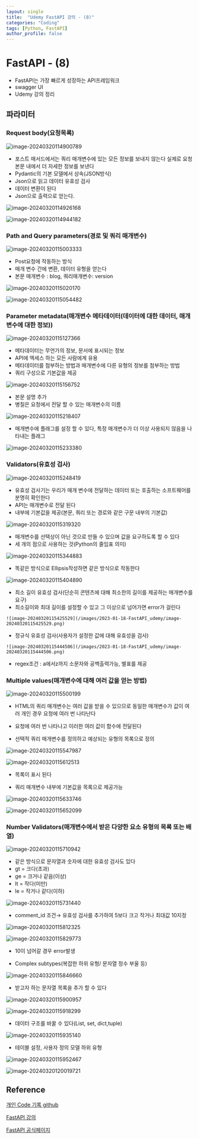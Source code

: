 ```yaml
---
layout: single
title:  "Udemy FastAPI 강의 - (8)"
categories: "Coding"
tags: [Python, FastAPI]
author_profile: false
---
```


# FastAPI - (8)
   - FastAPI는 가장 빠르게 성장하는 API프레임워크
   - swagger UI
   - Udemy 강의 정리

## 파라미터

### Request body(요청목록)

![image-20240320114900789](/images/2023-01-18-FastAPI_udemy/image-20240320114900789.png)

   - 포스트 매서드에서는 쿼리 매개변수에 있는 모든 정보를 보내지 않는다 실제로 요청 본문 내에서 더 자세한 정보를 보낸다
   - Pydantic의 기본 모델에서 상속(JSON방식)
   - Json으로 읽고 데이터 유효성 검사
   - 데이터 변환이 된다
   - Json으로 출력으로 얻는다.

![image-20240320114926168](/images/2023-01-18-FastAPI_udemy/image-20240320114926168.png)

![image-20240320114944182](/images/2023-01-18-FastAPI_udemy/image-20240320114944182.png)

### Path and Query parameters(경로 및 쿼리 매개변수)

![image-20240320115003333](/images/2023-01-18-FastAPI_udemy/image-20240320115003333.png)

   - Post요청에 작동하는 방식
   - 매개 변수 간에 변환, 데이터 유형을 얻는다
   - 본문 매개변수 : blog, 쿼리매개변수: version

![image-20240320115020170](/images/2023-01-18-FastAPI_udemy/image-20240320115020170.png)

![image-20240320115054482](/images/2023-01-18-FastAPI_udemy/image-20240320115054482.png)

### Parameter metadata(매개변수 메타데이터(데이터에 대한 데이터, 매개변수에 대한 정보))

![image-20240320115127366](/images/2023-01-18-FastAPI_udemy/image-20240320115127366.png)

   - 메타데이터는 무언가의 정보, 문서에 표시되는 정보
   - API에 엑세스 하는 모든 사람에게 유용
   - 메타데이터를 첨부하는 방법과 매개변수에 다른 유형의 정보를 첨부하는 방법
   - 쿼리 구성으로 기본값을 제공

![image-20240320115156752](/images/2023-01-18-FastAPI_udemy/image-20240320115156752.png)

   - 본문 설명 추가
   - 병칠은 요청에서 전달 할 수 있는 매개변수의 이름

![image-20240320115218407](/images/2023-01-18-FastAPI_udemy/image-20240320115218407.png)

   - 매개변수에 플래그를 설정 할 수 있다, 특정 매개변수가 더 이상 사용되지 않음을 나타내는 플래그

![image-20240320115233380](/images/2023-01-18-FastAPI_udemy/image-20240320115233380.png)

### Validators(유효성 검사)

![image-20240320115248419](/images/2023-01-18-FastAPI_udemy/image-20240320115248419.png)

   - 유효성 검사기는 우리가 매개 변수에 전달하는 데이터 또는 호출하는 소프트웨어를 분명히 확인한다
   - API는 매개변수로 전달 된다
   - 내부에 기본값을 제공(본문, 쿼리 또는 경로와 같은 구문 내부의 기본값)

![image-20240320115319320](/images/2023-01-18-FastAPI_udemy/image-20240320115319320.png)

   - 매개변수를 선택상이 아닌 것으로 만들 수 있으며 값을 요구하도록 할 수 있다
   - 세 개의 점으로 사용하는 것(Python의 줄임표 의미)

   ![image-20240320115344883](/images/2023-01-18-FastAPI_udemy/image-20240320115344883.png)

   - 똑같은 방식으로 Ellipsis작성하면 같은 방식으로 작동한다

![image-20240320115404890](/images/2023-01-18-FastAPI_udemy/image-20240320115404890.png)

   - 최소 길이 유효성 검사(단순히 콘텐츠에 대해 최소한의 길이를 제공하는 매개변수를 요구)
   - 최소길이와 최대 길이를 설정할 수 있고 그 이상으로 넘어가면 error가 걸린다

    ![image-20240320115425529](/images/2023-01-18-FastAPI_udemy/image-20240320115425529.png)

   - 정규식 유효성 검사(사용자가 설정한 값에 대해 유효성을 검사)

    ![image-20240320115444506](/images/2023-01-18-FastAPI_udemy/image-20240320115444506.png)

   - regex조건 : a에서z까지 소문자와 공백출력가능, 별표를 제공

### Multiple values(매개변수에 대해 여러 값을 얻는 방법)

![image-20240320115500199](/images/2023-01-18-FastAPI_udemy/image-20240320115500199.png)

   - HTML의 쿼리 매개변수는 여러 값을 받을 수 있으므로 동일한 매개변수가 값이 여러 개인 경우 요청에 여러 번 나타난다

   - 요청에 여러 번 나타나고 이러한 여러 값이 함수에 전달된다

   - 선택적 쿼리 매개변수를 정의하고 예상되는 유형의 목록으로 정의

![image-20240320115547987](/images/2023-01-18-FastAPI_udemy/image-20240320115547987.png)

![image-20240320115612513](/images/2023-01-18-FastAPI_udemy/image-20240320115612513.png)

   - 목록이 표시 된다

   - 쿼리 매개변수 내부에 기본값을 목록으로 제공가능

![image-20240320115633746](/images/2023-01-18-FastAPI_udemy/image-20240320115633746.png)

![image-20240320115652099](/images/2023-01-18-FastAPI_udemy/image-20240320115652099.png)

### Number Validators(매개변수에서 받은 다양한 요소 유형의 목록 또는 배열)

![image-20240320115710942](/images/2023-01-18-FastAPI_udemy/image-20240320115710942.png)

   - 같은 방식으로 문자열과 숫자에 대한 유효성 검사도 있다
   - gt = 크다(초과)
   - ge = 크거나 같음(이상)
   - lt = 작다(미만)
   - le = 작거나 같다(이하)

![image-20240320115731440](/images/2023-01-18-FastAPI_udemy/image-20240320115731440.png)

   - comment_id 조건→ 유효성 검사를 추가하여 5보다 크고 작거나 최대값 10지정

![image-20240320115812325](/images/2023-01-18-FastAPI_udemy/image-20240320115812325.png)

  ![image-20240320115829773](/images/2023-01-18-FastAPI_udemy/image-20240320115829773.png)

  - 10이 넘어갈 경우 error발생

  - Complex subtypes(복잡한 하위 유형/ 문자열 정수 부울 등)

![image-20240320115846660](/images/2023-01-18-FastAPI_udemy/image-20240320115846660.png)

   - 받고자 하는 문자열 목록을 추가 할 수 있다

![image-20240320115900957](/images/2023-01-18-FastAPI_udemy/image-20240320115900957.png)

![image-20240320115918299](/images/2023-01-18-FastAPI_udemy/image-20240320115918299.png)

   - 데이터 구조를 바꿀 수 있다(List, set, dict,tuple)

![image-20240320115935140](/images/2023-01-18-FastAPI_udemy/image-20240320115935140.png)

   - 테이블 설정, 사용자 정의 모델 하위 유형

![image-20240320115952467](/images/2023-01-18-FastAPI_udemy/image-20240320115952467.png)

![image-20240320120019721](/images/2023-01-18-FastAPI_udemy/image-20240320120019721.png)


## Reference
[개인 Code 기록 github](https://github.com/chusonghyeon/FastAPI_Project)

[FastAPI 강의](https://www.udemy.com/course/completefastapi/?couponCode=KEEPLEARNING)

[FastAPI 공식페이지](https://fastapi.tiangolo.com/ko/)